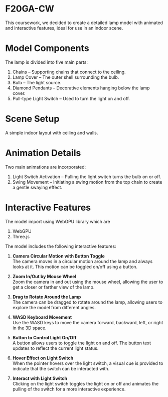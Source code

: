 # F20GA-CW
This coursework, we decided to create a detailed lamp model with animated and interactive features, ideal for use in an indoor scene.

# Model Components
The lamp is divided into five main parts:
1. Chains – Supporting chains that connect to the ceiling.
2. Lamp Cover – The outer shell surrounding the bulb.
3. Bulb – The light source.
4. Diamond Pendants – Decorative elements hanging below the lamp cover.
5. Pull-type Light Switch – Used to turn the light on and off.

# Scene Setup
A simple indoor layout with ceiling and walls.

# Animation Details
Two main animations are incorporated:
1. Light Switch Activation – Pulling the light switch turns the bulb on or off.
2. Swing Movement – Initiating a swing motion from the top chain to create a gentle swaying effect.

# Interactive Features
The model import using WebGPU library which are 
1. WebGPU
2. Three.js

The model includes the following interactive features:

1. **Camera Circular Motion with Button Toggle**  
   The camera moves in a circular motion around the lamp and always looks at it. This motion can be toggled on/off using a button.

2. **Zoom In/Out by Mouse Wheel**  
   Zoom the camera in and out using the mouse wheel, allowing the user to get a closer or farther view of the lamp.

3. **Drag to Rotate Around the Lamp**  
   The camera can be dragged to rotate around the lamp, allowing users to explore the model from different angles.

4. **WASD Keyboard Movement**  
   Use the WASD keys to move the camera forward, backward, left, or right in the 3D space.

5. **Button to Control Light On/Off**  
   A button allows users to toggle the light on and off. The button text updates to reflect the current light status.

6. **Hover Effect on Light Switch**  
   When the pointer hovers over the light switch, a visual cue is provided to indicate that the switch can be interacted with.

7. **Interact with Light Switch**  
   Clicking on the light switch toggles the light on or off and animates the pulling of the switch for a more interactive experience.

